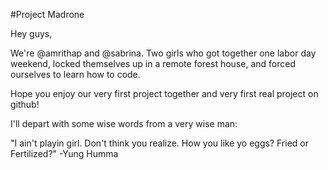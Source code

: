 #Project Madrone

Hey guys,

We're @amrithap and @sabrina. Two girls who got together one labor day weekend, locked themselves up in a remote forest house, and forced ourselves to learn how to code.

Hope you enjoy our very first project together and very first real project on github! 

I'll depart with some wise words from a very wise man:

"I ain't playin girl. Don't think you realize. How you like yo eggs? Fried or Fertilized?" -Yung Humma